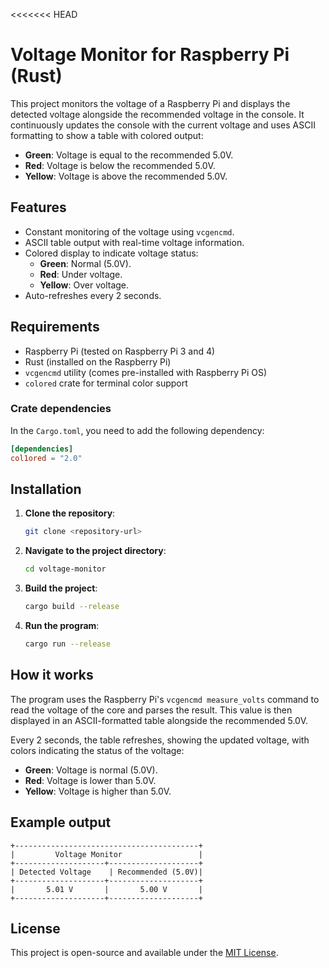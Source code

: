 <<<<<<< HEAD
# Voltage Monitor for Raspberry Pi (Rust)

This project monitors the voltage of a Raspberry Pi and displays the detected voltage alongside the recommended voltage in the console. It continuously updates the console with the current voltage and uses ASCII formatting to show a table with colored output:

- **Green**: Voltage is equal to the recommended 5.0V.
- **Red**: Voltage is below the recommended 5.0V.
- **Yellow**: Voltage is above the recommended 5.0V.

## Features

- Constant monitoring of the voltage using `vcgencmd`.
- ASCII table output with real-time voltage information.
- Colored display to indicate voltage status:
  - **Green**: Normal (5.0V).
  - **Red**: Under voltage.
  - **Yellow**: Over voltage.
- Auto-refreshes every 2 seconds.

## Requirements

- Raspberry Pi (tested on Raspberry Pi 3 and 4)
- Rust (installed on the Raspberry Pi)
- `vcgencmd` utility (comes pre-installed with Raspberry Pi OS)
- `colored` crate for terminal color support

### Crate dependencies

In the `Cargo.toml`, you need to add the following dependency:

```toml
[dependencies]
col1ored = "2.0"
```

## Installation

1. **Clone the repository**:
   ```bash
   git clone <repository-url>
   ```

2. **Navigate to the project directory**:
   ```bash
   cd voltage-monitor
   ```

3. **Build the project**:
   ```bash
   cargo build --release
   ```

4. **Run the program**:
   ```bash
   cargo run --release
   ```

## How it works

The program uses the Raspberry Pi's `vcgencmd measure_volts` command to read the voltage of the core and parses the result. This value is then displayed in an ASCII-formatted table alongside the recommended 5.0V.

Every 2 seconds, the table refreshes, showing the updated voltage, with colors indicating the status of the voltage:
- **Green**: Voltage is normal (5.0V).
- **Red**: Voltage is lower than 5.0V.
- **Yellow**: Voltage is higher than 5.0V.

## Example output

```
+-----------------------------------------+
|         Voltage Monitor                 |
+--------------------+--------------------+
| Detected Voltage    | Recommended (5.0V)|
+--------------------+--------------------+
|       5.01 V       |       5.00 V       |
+--------------------+--------------------+
```

## License
This project is open-source and available under the [MIT License](LICENSE).
